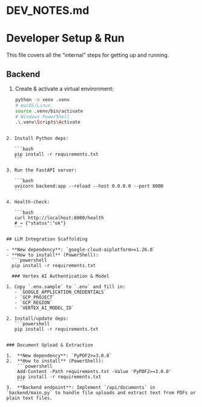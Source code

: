 # DEV_NOTES.md

# Developer Setup & Run

This file covers all the “internal” steps for getting up and running.

## Backend

1. Create & activate a virtual environment:
   ```bash
   python -m venv .venv
   # macOS/Linux
   source .venv/bin/activate
   # Windows PowerShell
   .\.venv\Scripts\Activate
````

2. Install Python deps:

   ```bash
   pip install -r requirements.txt
   ```

3. Run the FastAPI server:

   ```bash
   uvicorn backend:app --reload --host 0.0.0.0 --port 8000
   ```

4. Health-check:

   ```bash
   curl http://localhost:8000/health
   # → {"status":"ok"}
   ```

## LLM Integration Scaffolding

- **New dependency**: `google-cloud-aiplatform>=1.26.0`
- **How to install** (PowerShell):
  ```powershell
  pip install -r requirements.txt

  ### Vertex AI Authentication & Model

1. Copy `.env.sample` to `.env` and fill in:
   - `GOOGLE_APPLICATION_CREDENTIALS`
   - `GCP_PROJECT`
   - `GCP_REGION`
   - `VERTEX_AI_MODEL_ID`

2. Install/update deps:
   ```powershell
   pip install -r requirements.txt


### Document Upload & Extraction

1.  **New dependency**: `PyPDF2>=3.0.0`
2.  **How to install** (PowerShell):
    ```powershell
    Add-Content -Path requirements.txt -Value 'PyPDF2>=3.0.0'
    pip install -r requirements.txt
    ```
3.  **Backend endpoint**: Implement `/api/documents` in `backend/main.py` to handle file uploads and extract text from PDFs or plain text files.